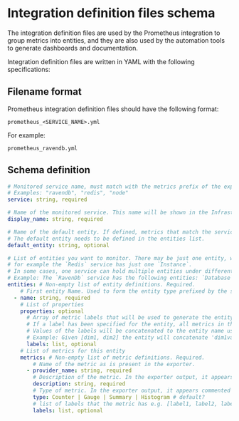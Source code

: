 # Integration definition files schema

The integration definition files are used by the Prometheus integration to group metrics into entities, and they are also used by the automation tools to generate dashboards and documentation.

Integration definition files are written in YAML with the following specifications:

## Filename format

Prometheus integration definition files should have the following format:

`prometheus_<SERVICE_NAME>.yml`

For example:

`prometheus_ravendb.yml`

## Schema definition

```yaml
# Monitored service name, must match with the metrics prefix of the exporter (e.g. redis_commands_duration_seconds_total)
# Examples: "ravendb", "redis", "node"
service: string, required

# Name of the monitored service. This name will be shown in the Infrastructure UI page.
display_name: string, required

# Name of the default entity. If defined, metrics that match the service prefix but are not defined in any entity will be added to this entity.
# The default entity needs to be defined in the entities list.
default_entity: string, optional

# List of entities you want to monitor. There may be just one entity, which could be the service itself,
# for example the `Redis` service has just one `Instance`.
# In some cases, one service can hold multiple entities under different names.
# Example: The `RavenDb` service has the following entities: `Database`, `Node`.
entities: # Non-empty list of entity definitions. Required.
    # First entity Name. Used to form the entity type prefixed by the service (for example, `RavendbDatabase`).
  - name: string, required
    # List of properties
    properties: optional
      # Array of metric labels that will be used to generate the entity name.
      # If a label has been specified for the entity, all metrics in the entity must contain these labels.
      # Values of the labels will be concatenated to the entity name using ':' following the order in the list.
      # Example: Given [dim1, dim2] the entity will concatenate 'dim1value:dim2value' to the name.
      labels: list, optional
    # List of metrics for this entity
    metrics: # Non-empty list of metric definitions. Required.
        # Name of the metric as is present in the exporter.
      - provider_name: string, required
        # Description of the metric. In the exporter output, it appears commented using `# HELP`.
        description: string, required
        # Type of metric. In the exporter output, it appears commented using # TYPE.
        type: Counter | Gauge | Summary | Histogram # default?
        # list of labels that the metric has e.g. [label1, label2, label3]
        labels: list, optional
```
